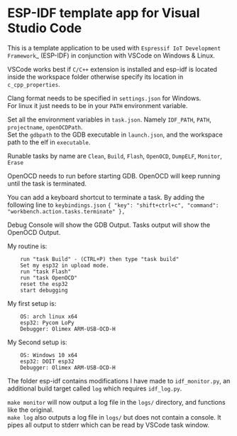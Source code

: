 ESP-IDF template app for Visual Studio Code
====================
This is a template application to be used with `Espressif IoT Development Framework`_ (ESP-IDF) in conjunction with VSCode on Windows & Linux.

VSCode works best if ``C/C++`` extension is installed and esp-idf is located inside the workspace folder otherwise specify its location in ``c_cpp_properties``.

Clang format needs to be specified in ``settings.json`` for Windows.   
For linux it just needs to be in your ``PATH`` environment variable.

Set all the environment variables in ``task.json``. Namely ``IDF_PATH``, ``PATH``, ``projectname``, ``openOCDPath``.   
Set the ``gdbpath`` to the GDB executable in ``launch.json``, and the workspace path to the elf in ``executable``.

Runable tasks by name are ``Clean``, ``Build``, ``Flash``, ``OpenOCD``, ``DumpELF``, ``Monitor``, ``Erase``

OpenOCD needs to run before starting GDB. OpenOCD will keep running until the task is terminated.

You can add a keyboard shortcut to terminate a task. By adding the following line to ``keybindings.json``
``{ "key": "shift+ctrl+c", "command": "workbench.action.tasks.terminate" },``

Debug Console will show the GDB Output.
Tasks output will show the OpenOCD Output.

My routine is:
```
    run "task Build" - (CTRL+P) then type "task build"
    Set my esp32 in upload mode.
    run "task Flash"
    run "task OpenOCD"
    reset the esp32
    start debugging
```
My first setup is:
```
    OS: arch linux x64
    esp32: Pycom LoPy
    Debugger: Olimex ARM-USB-OCD-H
```
My Second setup is:
```
    OS: Windows 10 x64
    esp32: DOIT esp32
    Debugger: Olimex ARM-USB-OCD-H
```

The folder esp-idf contains modifications I have made to ``idf_monitor.py``, an additional build target called ``log`` which requires ``idf_log.py``.

``make monitor`` will now output a log file in the ``logs/`` directory, and functions like the original.   
``make log`` also outputs a log file in ``logs/`` but does not contain a console. It pipes all output to stderr which can be read by VSCode task window.

